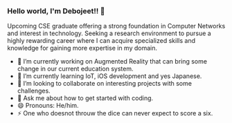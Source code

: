 ### Hello world, I'm Debojeet!! 👋

Upcoming CSE graduate offering a strong foundation in Computer Networks and interest in technology.
Seeking a research environment to pursue a highly rewarding career where I can acquire specialized skills and knowledge for gaining more expertise in my domain.

- 🔭 I’m currently working on Augmented Reality that can bring some change in our current education system.
- 🌱 I’m currently learning IoT, iOS development and yes Japanese.
- 👯 I’m looking to collaborate on interesting projects with some challenges.
- 💬 Ask me about how to get started with coding.
- 😄 Pronouns: He/him.
- ⚡  One who doesnot throuw the dice can never expect to score a six.
